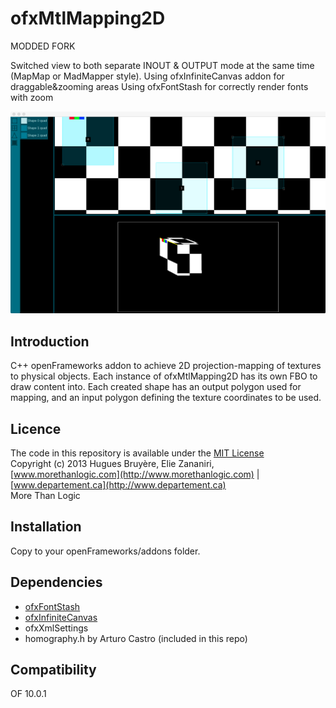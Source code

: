 ofxMtlMapping2D
=====================================

MODDED FORK

Switched view to both separate INOUT & OUTPUT mode at the same time (MapMap or MadMapper style).
Using ofxInfiniteCanvas addon for draggable&zooming areas
Using ofxFontStash for correctly render fonts with zoom

![MapMap mode](https://raw.githubusercontent.com/d3cod3/ofxMtlMapping2D/master/capture.png)

Introduction
------------
C++ openFrameworks addon to achieve 2D projection-mapping of textures to physical objects. Each instance of ofxMtlMapping2D has its own FBO to draw content into. Each created shape has an output polygon used for mapping, and an input polygon defining the texture coordinates to be used.

Licence
-------
The code in this repository is available under the [MIT License](https://en.wikipedia.org/wiki/MIT_License)  
Copyright (c) 2013 Hugues Bruyère, Elie Zananiri, [www.morethanlogic.com](http://www.morethanlogic.com) | [www.departement.ca](http://www.departement.ca)    
More Than Logic

Installation
------------
Copy to your openFrameworks/addons folder.

Dependencies
------------
* [ofxFontStash](https://github.com/d3cod3/ofxFontStash)
* [ofxInfiniteCanvas](https://github.com/d3cod3/ofxInfiniteCanvas)
* ofxXmlSettings
* homography.h by Arturo Castro (included in this repo)

Compatibility
------------
OF 10.0.1
